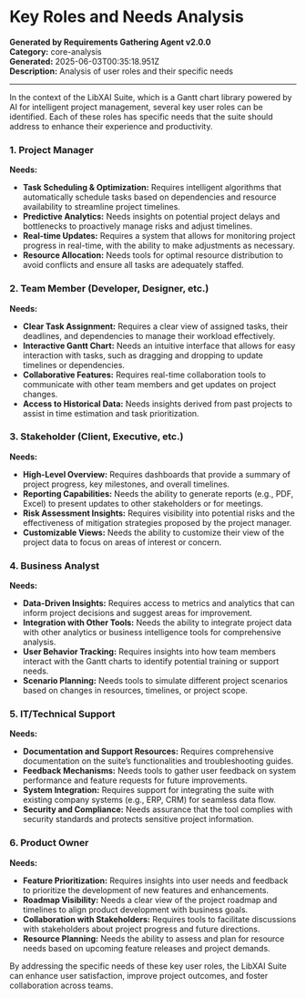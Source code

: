 # Key Roles and Needs Analysis

**Generated by Requirements Gathering Agent v2.0.0**  
**Category:** core-analysis  
**Generated:** 2025-06-03T00:35:18.951Z  
**Description:** Analysis of user roles and their specific needs

---

In the context of the LibXAI Suite, which is a Gantt chart library powered by AI for intelligent project management, several key user roles can be identified. Each of these roles has specific needs that the suite should address to enhance their experience and productivity.

### 1. Project Manager
**Needs:**
- **Task Scheduling & Optimization:** Requires intelligent algorithms that automatically schedule tasks based on dependencies and resource availability to streamline project timelines.
- **Predictive Analytics:** Needs insights on potential project delays and bottlenecks to proactively manage risks and adjust timelines.
- **Real-time Updates:** Requires a system that allows for monitoring project progress in real-time, with the ability to make adjustments as necessary.
- **Resource Allocation:** Needs tools for optimal resource distribution to avoid conflicts and ensure all tasks are adequately staffed.

### 2. Team Member (Developer, Designer, etc.)
**Needs:**
- **Clear Task Assignment:** Requires a clear view of assigned tasks, their deadlines, and dependencies to manage their workload effectively.
- **Interactive Gantt Chart:** Needs an intuitive interface that allows for easy interaction with tasks, such as dragging and dropping to update timelines or dependencies.
- **Collaborative Features:** Requires real-time collaboration tools to communicate with other team members and get updates on project changes.
- **Access to Historical Data:** Needs insights derived from past projects to assist in time estimation and task prioritization.

### 3. Stakeholder (Client, Executive, etc.)
**Needs:**
- **High-Level Overview:** Requires dashboards that provide a summary of project progress, key milestones, and overall timelines.
- **Reporting Capabilities:** Needs the ability to generate reports (e.g., PDF, Excel) to present updates to other stakeholders or for meetings.
- **Risk Assessment Insights:** Requires visibility into potential risks and the effectiveness of mitigation strategies proposed by the project manager.
- **Customizable Views:** Needs the ability to customize their view of the project data to focus on areas of interest or concern.

### 4. Business Analyst
**Needs:**
- **Data-Driven Insights:** Requires access to metrics and analytics that can inform project decisions and suggest areas for improvement.
- **Integration with Other Tools:** Needs the ability to integrate project data with other analytics or business intelligence tools for comprehensive analysis.
- **User Behavior Tracking:** Requires insights into how team members interact with the Gantt charts to identify potential training or support needs.
- **Scenario Planning:** Needs tools to simulate different project scenarios based on changes in resources, timelines, or project scope.

### 5. IT/Technical Support
**Needs:**
- **Documentation and Support Resources:** Requires comprehensive documentation on the suite’s functionalities and troubleshooting guides.
- **Feedback Mechanisms:** Needs tools to gather user feedback on system performance and feature requests for future improvements.
- **System Integration:** Requires support for integrating the suite with existing company systems (e.g., ERP, CRM) for seamless data flow.
- **Security and Compliance:** Needs assurance that the tool complies with security standards and protects sensitive project information.

### 6. Product Owner
**Needs:**
- **Feature Prioritization:** Requires insights into user needs and feedback to prioritize the development of new features and enhancements.
- **Roadmap Visibility:** Needs a clear view of the project roadmap and timelines to align product development with business goals.
- **Collaboration with Stakeholders:** Requires tools to facilitate discussions with stakeholders about project progress and future directions.
- **Resource Planning:** Needs the ability to assess and plan for resource needs based on upcoming feature releases and project demands.

By addressing the specific needs of these key user roles, the LibXAI Suite can enhance user satisfaction, improve project outcomes, and foster collaboration across teams.